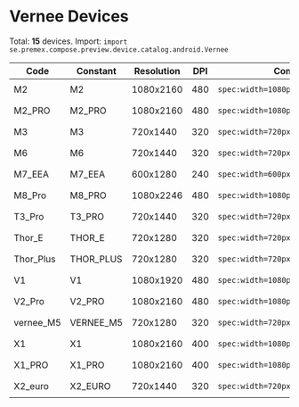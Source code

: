 # Vernee Devices

Total: **15** devices. Import: `import se.premex.compose.preview.device.catalog.android.Vernee`

| Code | Constant | Resolution | DPI | Compose Spec | Preview Usage |
|------|----------|------------|-----|-------------|---------------|
| M2 | M2 | 1080x2160 | 480 | `spec:width=1080px,height=2160px,dpi=480` | `@Preview(device = Vernee.M2)` |
| M2_PRO | M2_PRO | 1080x2160 | 480 | `spec:width=1080px,height=2160px,dpi=480` | `@Preview(device = Vernee.M2_PRO)` |
| M3 | M3 | 720x1440 | 320 | `spec:width=720px,height=1440px,dpi=320` | `@Preview(device = Vernee.M3)` |
| M6 | M6 | 720x1440 | 320 | `spec:width=720px,height=1440px,dpi=320` | `@Preview(device = Vernee.M6)` |
| M7_EEA | M7_EEA | 600x1280 | 240 | `spec:width=600px,height=1280px,dpi=240` | `@Preview(device = Vernee.M7_EEA)` |
| M8_Pro | M8_PRO | 1080x2246 | 480 | `spec:width=1080px,height=2246px,dpi=480` | `@Preview(device = Vernee.M8_PRO)` |
| T3_Pro | T3_PRO | 720x1440 | 320 | `spec:width=720px,height=1440px,dpi=320` | `@Preview(device = Vernee.T3_PRO)` |
| Thor_E | THOR_E | 720x1280 | 320 | `spec:width=720px,height=1280px,dpi=320` | `@Preview(device = Vernee.THOR_E)` |
| Thor_Plus | THOR_PLUS | 720x1280 | 320 | `spec:width=720px,height=1280px,dpi=320` | `@Preview(device = Vernee.THOR_PLUS)` |
| V1 | V1 | 1080x1920 | 480 | `spec:width=1080px,height=1920px,dpi=480` | `@Preview(device = Vernee.V1)` |
| V2_Pro | V2_PRO | 1080x2160 | 480 | `spec:width=1080px,height=2160px,dpi=480` | `@Preview(device = Vernee.V2_PRO)` |
| vernee_M5 | VERNEE_M5 | 720x1280 | 320 | `spec:width=720px,height=1280px,dpi=320` | `@Preview(device = Vernee.VERNEE_M5)` |
| X1 | X1 | 1080x2160 | 400 | `spec:width=1080px,height=2160px,dpi=400` | `@Preview(device = Vernee.X1)` |
| X1_PRO | X1_PRO | 1080x2160 | 400 | `spec:width=1080px,height=2160px,dpi=400` | `@Preview(device = Vernee.X1_PRO)` |
| X2_euro | X2_EURO | 720x1440 | 320 | `spec:width=720px,height=1440px,dpi=320` | `@Preview(device = Vernee.X2_EURO)` |

<!-- Generated automatically. Do not edit manually. -->
